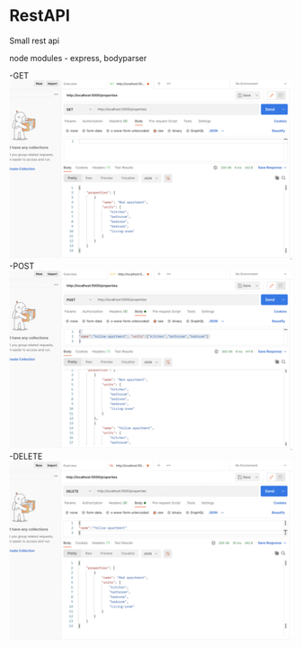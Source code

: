 # RestAPI
Small rest api

node modules - express, bodyparser


-GET![get](images/get.png)
-POST![post](images/post.png)
-DELETE![delete](images/delete.png)